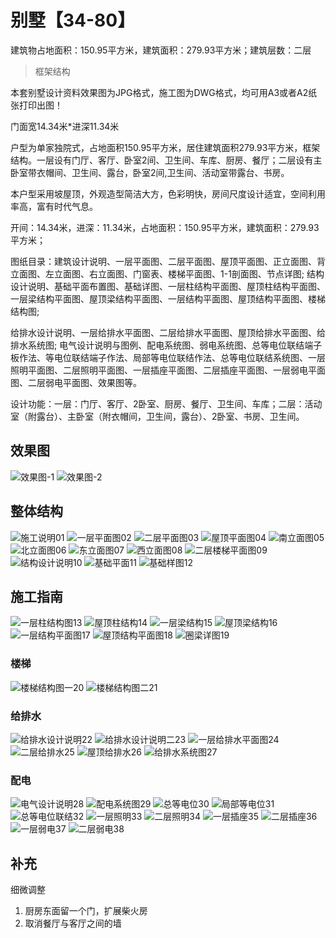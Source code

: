 # 别墅【34-80】

建筑物占地面积：150.95平方米，建筑面积：279.93平方米；建筑层数：二层

> 框架结构

本套别墅设计资料效果图为JPG格式，施工图为DWG格式，均可用A3或者A2纸张打印出图！

门面宽14.34米*进深11.34米


户型为单家独院式，占地面积150.95平方米，居住建筑面积279.93平方米，框架结构。一层设有门厅、客厅、卧室2间、卫生间、车库、厨房、餐厅；二层设有主卧室带衣帽间、卫生间、露台，卧室2间,卫生间、活动室带露台、书房。

本户型采用坡屋顶，外观造型简洁大方，色彩明快，房间尺度设计适宜，空间利用率高，富有时代气息。

开间：14.34米，进深：11.34米，占地面积：150.95平方米，建筑面积：279.93平方米；

图纸目录：建筑设计说明、一层平面图、二层平面图、屋顶平面图、正立面图、背立面图、左立面图、右立面图、门窗表、楼梯平面图、1-1剖面图、节点详图;
结构设计说明、基础平面布置图、基础详图、一层柱结构平面图、屋顶柱结构平面图、一层梁结构平面图、屋顶梁结构平面图、一层结构平面图、屋顶结构平面图、楼梯结构图;

给排水设计说明、一层给排水平面图、二层给排水平面图、屋顶给排水平面图、给排水系统图;
电气设计说明与图例、配电系统图、弱电系统图、总等电位联结端子板作法、等电位联结端子作法、局部等电位联结作法、总等电位联结系统图、一层照明平面图、二层照明平面图、一层插座平面图、二层插座平面图、一层弱电平面图、二层弱电平面图、效果图等。

设计功能：一层：门厅、客厅、2卧室、厨房、餐厅、卫生间、车库；二层：活动室（附露台）、主卧室（附衣帽间，卫生间，露台）、2卧室、书房、卫生间。


## 效果图

![效果图-1](../images/villa/34-80/效果图1.jpg)
![效果图-2](../images/villa/34-80/效果图2.jpg)

## 整体结构

![施工说明01](../images/villa/34-80/施工说明01.jpg)
![一层平面图02](../images/villa/34-80/一层平面图02.jpg)
![二层平面图03](../images/villa/34-80/二层平面图03.jpg)
![屋顶平面图04](../images/villa/34-80/屋顶平面图04.jpg)
![南立面图05](../images/villa/34-80/南立面图05.jpg)
![北立面图06](../images/villa/34-80/北立面图06.jpg)
![东立面图07](../images/villa/34-80/东立面图07.jpg)
![西立面图08](../images/villa/34-80/西立面图08.jpg)
![二层楼梯平面图09](../images/villa/34-80/二层楼梯平面图09.jpg)
![结构设计说明10](../images/villa/34-80/结构设计说明10.jpg)
![基础平面11](../images/villa/34-80/基础平面11.jpg)
![基础样图12](../images/villa/34-80/基础样图12.jpg)

## 施工指南

![一层柱结构图13](../images/villa/34-80/一层柱结构图13.jpg)
![屋顶柱结构14](../images/villa/34-80/屋顶柱结构14.jpg)
![一层梁结构15](../images/villa/34-80/一层梁结构15.jpg)
![屋顶梁结构16](../images/villa/34-80/屋顶梁结构16.jpg)
![一层结构平面图17](../images/villa/34-80/一层结构平面图17.jpg)
![屋顶结构平面图18](../images/villa/34-80/屋顶结构平面图18.jpg)
![圈梁详图19](../images/villa/34-80/圈梁详图19.jpg)

### 楼梯

![楼梯结构图一20](../images/villa/34-80/楼梯结构图一20.jpg)
![楼梯结构图二21](../images/villa/34-80/楼梯结构图二21.jpg)

### 给排水

![给排水设计说明22](../images/villa/34-80/给排水设计说明22.jpg)
![给排水设计说明二23](../images/villa/34-80/给排水设计说明二23.jpg)
![一层给排水平面图24](../images/villa/34-80/一层给排水平面图24.jpg)
![二层给排水25](../images/villa/34-80/二层给排水25.jpg)
![屋顶给排水26](../images/villa/34-80/屋顶给排水26.jpg)
![给排水系统图27](../images/villa/34-80/给排水系统图27.jpg)

### 配电

![电气设计说明28](../images/villa/34-80/电气设计说明28.jpg)
![配电系统图29](../images/villa/34-80/配电系统图29.jpg)
![总等电位30](../images/villa/34-80/总等电位30.jpg)
![局部等电位31](../images/villa/34-80/局部等电位31.jpg)
![总等电位联结32](../images/villa/34-80/总等电位联结32.jpg)
![一层照明33](../images/villa/34-80/一层照明33.jpg)
![二层照明34](../images/villa/34-80/二层照明34.jpg)
![一层插座35](../images/villa/34-80/一层插座35.jpg)
![二层插座36](../images/villa/34-80/二层插座36.jpg)
![一层弱电37](../images/villa/34-80/一层弱电37.jpg)
![二层弱电38](../images/villa/34-80/二层弱电38.jpg)

## 补充

细微调整

1. 厨房东面留一个门，扩展柴火房
2. 取消餐厅与客厅之间的墙